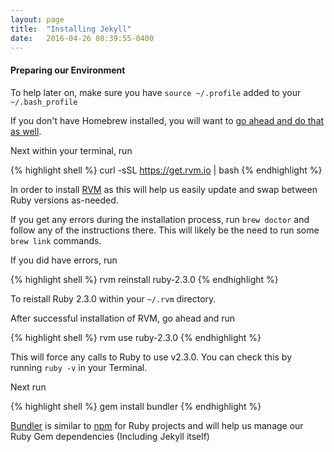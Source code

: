 ```yaml
---
layout: page
title:  "Installing Jekyll"
date:   2016-04-26 08:39:55-0400
---
```


#### Preparing our Environment

To help later on, make sure you have `source ~/.profile` added to your `~/.bash_profile`

If you don't have Homebrew installed, you will want to [go ahead and do that as well](http://brew.sh/).

Next within your terminal, run 

{% highlight shell %}
curl -sSL https://get.rvm.io | bash
{% endhighlight %}

In order to install [RVM](https://rvm.io/) as this will help us easily update and swap between Ruby versions as-needed.

If you get any errors during the installation process, run `brew doctor` and follow any of the instructions there. This will likely be the need to run some `brew link` commands.

If you did have errors, run 

{% highlight shell %}
rvm reinstall ruby-2.3.0
{% endhighlight %}

To reistall Ruby 2.3.0 within your `~/.rvm` directory.

After successful installation of RVM, go ahead and run

{% highlight shell %}
rvm use ruby-2.3.0
{% endhighlight %}

This will force any calls to Ruby to use v2.3.0. You can check this by running `ruby -v` in your Terminal.

Next run 

{% highlight shell %}
gem install bundler
{% endhighlight %}

[Bundler](http://bundler.io/) is similar to [npm](https://www.npmjs.com/package/npm) for Ruby projects and will help us manage our Ruby Gem dependencies (Including Jekyll itself)